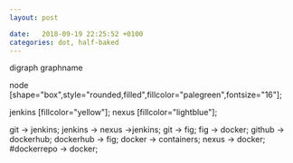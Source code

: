 ```yaml
---
layout: post

date:   2018-09-19 22:25:52 +0100
categories: dot, half-baked
---
```

digraph graphname

node
\[shape=\"box\",style=\"rounded,filled\",fillcolor=\"palegreen\",fontsize=\"16\"\];

jenkins \[fillcolor=\"yellow\"\]; nexus \[fillcolor=\"lightblue\"\];

git -\> jenkins; jenkins -\> nexus -\>jenkins; git -\> fig; fig -\>
docker; github -\> dockerhub; dockerhub -\> fig; docker -\> containers;
nexus -\> docker; \#dockerrepo -\> docker;
